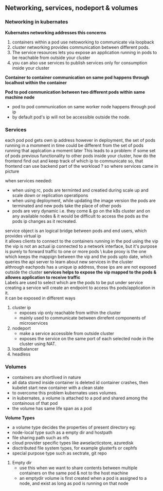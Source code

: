 ## Networking, services, nodeport & volumes
### Networking in kubernates

**Kubernates networking addresses this concerns**
1. containers within a pod use netoworking to communicate via loopback
2. cluster networking provides communication between different pods.
3. The service resources lets you expose an application running in pods to be reachable from outside your cluster
4. you can also use services to publish services only for consumption inside your cluster

**Container to container communication on same pod happens through localhost within the container**

**Pod to pod communication between two different pods within same machine node**
- pod to pod communication on same worker node happens through pod ip
- by default pod's ip will not be accessible outside the node.

 ### Services 
each pod pod gets own ip address however in deployment, the set of pods running in a  momment in time could be different from the set of pods running that applcation a moment later
This leads to a problem: if some set of pods previous functionality to other pods inside your cluster, how do the frontend find out and keep track of which ip to communicate so, that frontend can use backend part of the workload ?
so where services came in picture 

when services needed:
- when using rc, pods are terminted and creatied during scale up and scale down or replication operatipons
- when using deployment, while updating the image version the pods are terminated and new pods take the place of other pods
- pods are very dynamic i.e.  they come & go on the k8s cluster and on any available nodes  & it would be difficult to access the pods as the pods ip changes as it recreated.


service object is an logical bridge between pods and end users, which provides virtual ip \
it allows clients to connect to the containers running in the pod using the vip \
the vip is not an actual ip connected to a network interface, but it's purpose is purely to forward traffic to one or more pods \ 
kube proxy is the one which keeps the mappign between the vip and the pods upto date, which queries the api server to learn about new services in the cluster \
althrough eachpods has a unique ip address, those ips are are not exposed outside the cluster 
**services helps to expose the vip  mapped to the pods & allowes application to receive traffic** \
Labels are used to select which are the pods to be put under service \
creating a service will create an endpoint to access ths pods/application in it.\
it can be exposed in different ways 
1. cluster ip
   - exposes vip only reachable from within the cluster
   - mainly used to communicate between dirrefent components of microservices 
3. nodeport
   - make a service accessible from outside cluster
   - exposes the service on the same port of each selected node in the cluster using NAT. 
5. loadbalancer
6. headless

 ### Volumes
 - containers are shortlived in nature
 - all data stored inside container is deleted id container crashes, then kubelet start new container with a clean state
 - to overcome this problem kubernates uses volumes.
 - in kubernates, a volume is attached to a pod and shared among the containous of that pod
 - the volume has same life span as a pod

**Volume Types**
- a volume type decides the properties of present directory eg:
- node-local type such as a empty dir and hostpath
- file sharing path such as nfs
- cloud provider specific types like awselacticstore, azuredisk
- disctributed file system types, for example glusterfs or cephfs
- special purpose type such as sectrate, git repo

1. Empty dir
   - use this when we want to share contents between multiple containers on the same pod & not to the host machine
   - an emptydir volume is first created when a pod is assigned to a node, and exist as long as pod is running on that node
     
